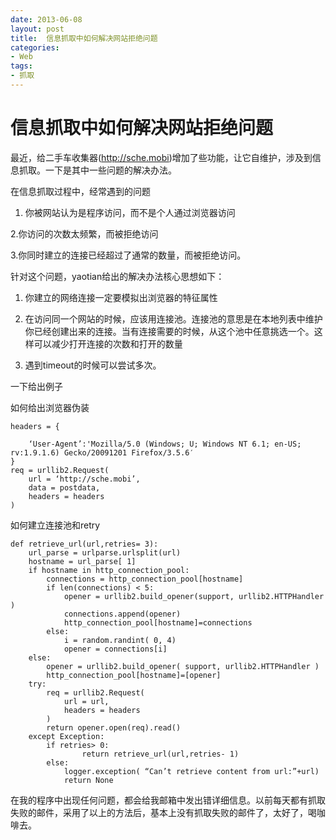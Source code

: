 ```yaml
---
date: 2013-06-08
layout: post
title:  信息抓取中如何解决网站拒绝问题
categories:
- Web
tags:
- 抓取
---
```


# 信息抓取中如何解决网站拒绝问题

最近，给二手车收集器(http://sche.mobi)增加了些功能，让它自维护，涉及到信息抓取。一下是其中一些问题的解决办法。

在信息抓取过程中，经常遇到的问题

1. 你被网站认为是程序访问，而不是个人通过浏览器访问

2.你访问的次数太频繁，而被拒绝访问

3.你同时建立的连接已经超过了通常的数量，而被拒绝访问。

针对这个问题，yaotian给出的解决办法核心思想如下：

1. 你建立的网络连接一定要模拟出浏览器的特征属性

2. 在访问同一个网站的时候，应该用连接池。连接池的意思是在本地列表中维护你已经创建出来的连接。当有连接需要的时候，从这个池中任意挑选一个。这样可以减少打开连接的次数和打开的数量

3. 遇到timeout的时候可以尝试多次。

一下给出例子

如何给出浏览器伪装


```
headers = {

    ‘User-Agent’:'Mozilla/5.0 (Windows; U; Windows NT 6.1; en-US; rv:1.9.1.6) Gecko/20091201 Firefox/3.5.6′
}
req = urllib2.Request(
    url = ‘http://sche.mobi’,
    data = postdata,
    headers = headers
)
```

如何建立连接池和retry

	def retrieve_url(url,retries= 3):
	    url_parse = urlparse.urlsplit(url)
	    hostname = url_parse[ 1]
	    if hostname in http_connection_pool:
	        connections = http_connection_pool[hostname]
	        if len(connections) < 5:
	            opener = urllib2.build_opener(support, urllib2.HTTPHandler )
	            connections.append(opener)
	            http_connection_pool[hostname]=connections
	        else:
	            i = random.randint( 0, 4)
	            opener = connections[i]
	    else:
	        opener = urllib2.build_opener( support, urllib2.HTTPHandler )
	        http_connection_pool[hostname]=[opener]
	    try:
	        req = urllib2.Request(
	            url = url,
	            headers = headers
	        )
	        return opener.open(req).read()
	    except Exception:
	        if retries> 0:
	                return retrieve_url(url,retries- 1)
	        else:
	            logger.exception( “Can’t retrieve content from url:”+url)
	            return None


 在我的程序中出现任何问题，都会给我邮箱中发出错详细信息。以前每天都有抓取失败的邮件，采用了以上的方法后，基本上没有抓取失败的邮件了，太好了，喝咖啡去。
